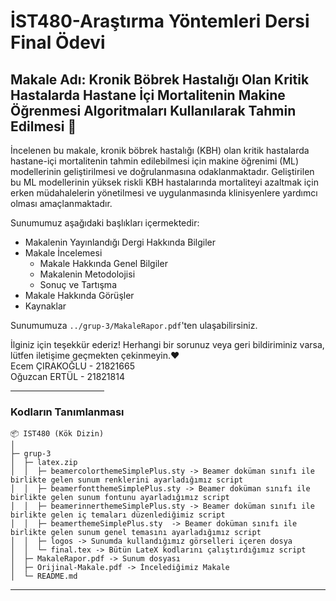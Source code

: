 # İST480-Araştırma Yöntemleri Dersi Final Ödevi


## Makale Adı: Kronik Böbrek Hastalığı Olan Kritik Hastalarda Hastane İçi Mortalitenin Makine Öğrenmesi Algoritmaları Kullanılarak Tahmin Edilmesi 🤖

İncelenen bu makale, kronik böbrek hastalığı (KBH) olan kritik hastalarda hastane-içi mortalitenin tahmin edilebilmesi için makine öğrenimi (ML) modellerinin geliştirilmesi ve doğrulanmasına odaklanmaktadır. Geliştirilen bu ML modellerinin yüksek riskli KBH hastalarında mortaliteyi azaltmak için erken müdahalelerin yönetilmesi ve uygulanmasında klinisyenlere yardımcı olması amaçlanmaktadır.

Sunumumuz aşağıdaki başlıkları içermektedir:
- Makalenin Yayınlandığı Dergi Hakkında Bilgiler
- Makale İncelemesi
  - Makale Hakkında Genel Bilgiler
  - Makalenin Metodolojisi
  - Sonuç ve Tartışma
- Makale Hakkında Görüşler
- Kaynaklar

Sunumumuza `../grup-3/MakaleRapor.pdf`'ten ulaşabilirsiniz.

İlginiz için teşekkür ederiz! Herhangi bir sorunuz veya geri bildiriminiz varsa, lütfen iletişime geçmekten çekinmeyin.❤️<br>
Ecem ÇIRAKOĞLU - 21821665<br>
Oğuzcan ERTÜL  - 21821814 

<hr width=150 align="right">
<h3 align="left"> Kodların Tanımlanması </h3>

```
📦 IST480 (Kök Dizin)
│  
├─ grup-3  
│  ├─ latex.zip  
│  │  ├─ beamercolorthemeSimplePlus.sty -> Beamer doküman sınıfı ile birlikte gelen sunum renklerini ayarladığımız script
│  │  ├─ beamerfontthemeSimplePlus.sty -> Beamer doküman sınıfı ile birlikte gelen sunum fontunu ayarladığımız script
│  │  ├─ beamerinnerthemeSimplePlus.sty -> Beamer doküman sınıfı ile birlikte gelen iç temaları düzenlediğimiz script
│  │  ├─ beamerthemeSimplePlus.sty  -> Beamer doküman sınıfı ile birlikte gelen sunum genel temasını ayarladığımız script
│  │  ├─ logos -> Sunumda kullandığımız görselleri içeren dosya
│  │  └─ final.tex -> Bütün LateX kodlarını çalıştırdığımız script
│  ├─ MakaleRapor.pdf -> Sunum dosyası 
│  ├─ Orijinal-Makale.pdf -> İncelediğimiz Makale
│  └─ README.md  

```
<hr>


